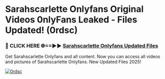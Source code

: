 # Sarahscarlette Onlyfans Original Videos 0nlyFans Leaked - Files Updated! (0rdsc)

<h3>🔴 CLICK HERE 🌐==►► <a href="https://tinyurl.com/2m67pmp6" rel="nofollow">Sarahscarlette Onlyfans Updated Files</a></h3>

Get Sarahscarlette Onlyfans and all content. Now you can access all videos and pictures of Sarahscarlette Onlyfans. New Updated Files 2025!

[![0rdsc](https://i.imgur.com/H4QAA4z.gif)](https://tinyurl.com/2m67pmp6)